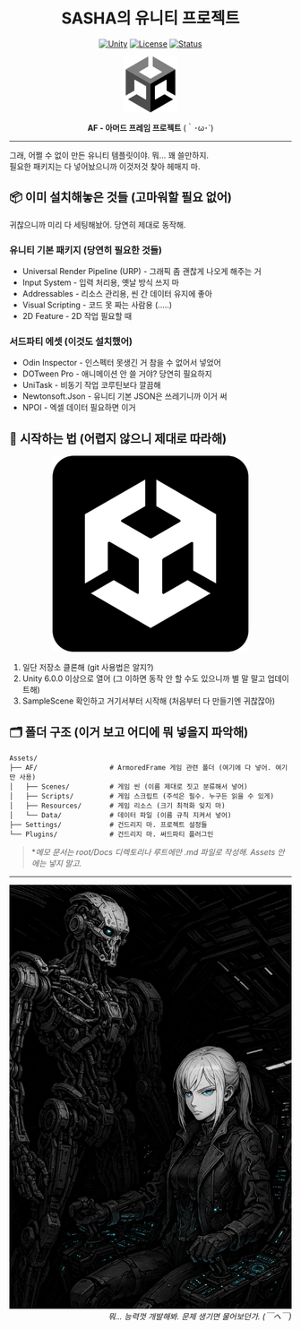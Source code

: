 # <div align="center">SASHA의 유니티 프로젝트</div>
<div align="center">

[![Unity](https://img.shields.io/badge/Unity-6.0.0-blue.svg)](https://unity.com/)
[![License](https://img.shields.io/badge/License-MIT-green.svg)](LICENSE)
[![Status](https://img.shields.io/badge/Status-개발중-red.svg)](https://github.com)

<img src="https://raw.githubusercontent.com/devicons/devicon/master/icons/unity/unity-original.svg" width="100" height="100">

**AF - 아머드 프레임 프로젝트** (｀･ω･´)
</div>

---

그래, 어쩔 수 없이 만든 유니티 템플릿이야. 뭐... 꽤 쓸만하지.  
필요한 패키지는 다 넣어놨으니까 이것저것 찾아 헤매지 마.

## 📦 이미 설치해놓은 것들 (고마워할 필요 없어)

귀찮으니까 미리 다 세팅해놨어. 당연히 제대로 동작해.

### 유니티 기본 패키지 (당연히 필요한 것들)
- Universal Render Pipeline (URP) - 그래픽 좀 괜찮게 나오게 해주는 거
- Input System - 입력 처리용, 옛날 방식 쓰지 마
- Addressables - 리소스 관리용, 씬 간 데이터 유지에 좋아
- Visual Scripting - 코드 못 짜는 사람용 (.....)
- 2D Feature - 2D 작업 필요할 때

### 서드파티 에셋 (이것도 설치했어)
- Odin Inspector - 인스펙터 못생긴 거 참을 수 없어서 넣었어
- DOTween Pro - 애니메이션 안 쓸 거야? 당연히 필요하지
- UniTask - 비동기 작업 코루틴보다 깔끔해
- Newtonsoft.Json - 유니티 기본 JSON은 쓰레기니까 이거 써
- NPOI - 엑셀 데이터 필요하면 이거

## 🚀 시작하는 법 (어렵지 않으니 제대로 따라해)

<div align="center">
<img src="Assets/Images/unity-start.png" width="350">
</div>

1. 일단 저장소 클론해 (git 사용법은 알지?)
2. Unity 6.0.0 이상으로 열어 (그 이하면 동작 안 할 수도 있으니까 별 말 말고 업데이트해)
3. SampleScene 확인하고 거기서부터 시작해 (처음부터 다 만들기엔 귀찮잖아)

## 🗂️ 폴더 구조 (이거 보고 어디에 뭐 넣을지 파악해)

```
Assets/
├── AF/                  # ArmoredFrame 게임 관련 폴더 (여기에 다 넣어. 여기만 사용)
│   ├── Scenes/          # 게임 씬 (이름 제대로 짓고 분류해서 넣어)
│   ├── Scripts/         # 게임 스크립트 (주석은 필수. 누구든 읽을 수 있게)
│   ├── Resources/       # 게임 리소스 (크기 최적화 잊지 마)
│   └── Data/            # 데이터 파일 (이름 규칙 지켜서 넣어)
├── Settings/            # 건드리지 마. 프로젝트 설정들
└── Plugins/             # 건드리지 마. 써드파티 플러그인
```

> **메모 문서는 root/Docs 디렉토리나 루트에만 *.md 파일로 작성해. Assets 안에는 넣지 말고.**

---

<div align="right">
<img src="Assets/Images/sasha-avatar.png" width="1024">
<br>
<i>뭐... 능력껏 개발해봐. 문제 생기면 물어보던가. (￣ヘ￣)</i>
</div>
